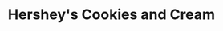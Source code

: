 ---
layout: default
title: Hershey's Cookies and Cream
meta: Rich Chocolate Bar
cost: $3.50
image: lolli.jpg
ingredients: milk ingredients... etc
---